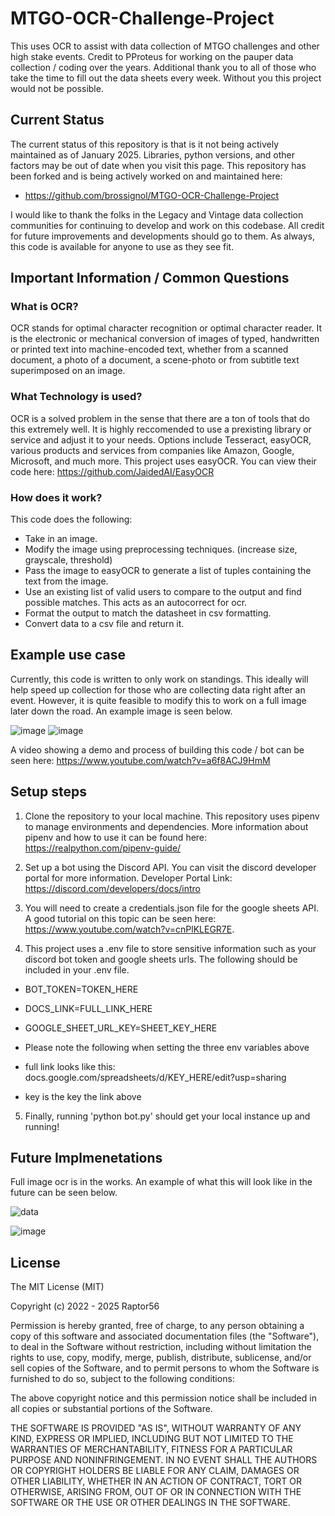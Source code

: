 # MTGO-OCR-Challenge-Project
This uses OCR to assist with data collection of MTGO challenges and other high stake events. Credit to PProteus for working on the pauper data collection / coding over the years. Additional thank you to all of those who take the time to fill out the data sheets every week. Without you this project would not be possible.

## Current Status

The current status of this repository is that is it not being actively maintained as of January 2025. Libraries, python versions, and other factors may be out of date when you visit this page. This repository has been forked and is being actively worked on and maintained here:

- https://github.com/brossignol/MTGO-OCR-Challenge-Project

I would like to thank the folks in the Legacy and Vintage data collection communities for continuing to develop and work on this codebase. All credit for future improvements and developments should go to them. As always, this code is available for anyone to use as they see fit.

## Important Information / Common Questions

### What is OCR?
OCR stands for optimal character recognition or optimal character reader. It is the electronic or mechanical conversion 
of images of typed, handwritten or printed text into machine-encoded text, whether from a scanned document, a photo 
of a document, a scene-photo or from subtitle text superimposed on an image.

### What Technology is used?
OCR is a solved problem in the sense that there are a ton of tools that do this extremely well. It is highly 
reccomended to use a prexisting library or service and adjust it to your needs. Options include Tesseract, 
easyOCR, various products and services from companies like Amazon, Google, Microsoft, and much more. This
project uses easyOCR. You can view their code here: https://github.com/JaidedAI/EasyOCR

### How does it work?
This code does the following:
- Take in an image.
- Modify the image using preprocessing techniques. (increase size, grayscale, threshold)
- Pass the image to easyOCR to generate a list of tuples containing the text from the image.
- Use an existing list of valid users to compare to the output and find possible matches. This acts as an autocorrect for ocr.
- Format the output to match the datasheet in csv formatting.
- Convert data to a csv file and return it.

## Example use case
Currently, this code is written to only work on standings. This ideally will help speed up collection for those who are collecting data right after an event. However, it is quite feasible to modify this to work on a full image later down the road. An example image is seen below.

![image](https://user-images.githubusercontent.com/82344270/166079889-b212033a-c2a2-4bf7-95b3-fd81fc79ee0a.png) ![image](https://user-images.githubusercontent.com/82344270/154863495-8dac9277-dd93-48e4-84d3-7b73a1cfcc02.png)

A video showing a demo and process of building this code / bot can be seen here: https://www.youtube.com/watch?v=a6f8ACJ9HmM

## Setup steps
1. Clone the repository to your local machine. This repository uses pipenv to manage environments and dependencies. More information about pipenv and how to use it can be found here: https://realpython.com/pipenv-guide/

2. Set up a bot using the Discord API. You can visit the discord developer portal for more information. Developer Portal Link: https://discord.com/developers/docs/intro
    
3. You will need to create a credentials.json file for the google sheets API. A good tutorial on this topic can be seen here: https://www.youtube.com/watch?v=cnPlKLEGR7E. 

4. This project uses a .env file to store sensitive information such as your discord bot token and google sheets urls. The following should be included in your .env file.

- BOT_TOKEN=TOKEN_HERE
- DOCS_LINK=FULL_LINK_HERE
- GOOGLE_SHEET_URL_KEY=SHEET_KEY_HERE

- Please note the following when setting the three env variables above
- full link looks like this: docs.google.com/spreadsheets/d/KEY_HERE/edit?usp=sharing
- key is the key the link above


5. Finally, running 'python bot.py' should get your local instance up and running!

## Future Implmenetations
Full image ocr is in the works. An example of what this will look like in the future can be seen below.

![data](https://user-images.githubusercontent.com/82344270/141873248-74b5c1ec-40de-4e42-b7b4-516aa8a55b96.png)

![image](https://user-images.githubusercontent.com/82344270/141875261-3f64ba44-2aa1-44ea-9aad-4fe0572e8ee0.png)

## License
 
The MIT License (MIT)

Copyright (c) 2022 - 2025 Raptor56

Permission is hereby granted, free of charge, to any person obtaining a copy of this software and associated documentation files (the "Software"), to deal in the Software without restriction, including without limitation the rights to use, copy, modify, merge, publish, distribute, sublicense, and/or sell copies of the Software, and to permit persons to whom the Software is furnished to do so, subject to the following conditions:

The above copyright notice and this permission notice shall be included in all copies or substantial portions of the Software.

THE SOFTWARE IS PROVIDED "AS IS", WITHOUT WARRANTY OF ANY KIND, EXPRESS OR IMPLIED, INCLUDING BUT NOT LIMITED TO THE WARRANTIES OF MERCHANTABILITY, FITNESS FOR A PARTICULAR PURPOSE AND NONINFRINGEMENT. IN NO EVENT SHALL THE AUTHORS OR COPYRIGHT HOLDERS BE LIABLE FOR ANY CLAIM, DAMAGES OR OTHER LIABILITY, WHETHER IN AN ACTION OF CONTRACT, TORT OR OTHERWISE, ARISING FROM, OUT OF OR IN CONNECTION WITH THE SOFTWARE OR THE USE OR OTHER DEALINGS IN THE SOFTWARE.
